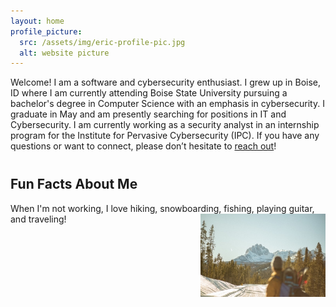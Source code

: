 ```yaml
---
layout: home
profile_picture:
  src: /assets/img/eric-profile-pic.jpg
  alt: website picture
---
```

<p>
  Welcome! I am a software and cybersecurity enthusiast. I grew up in Boise, ID where I am currently attending Boise State University pursuing a bachelor's degree in Computer Science with an emphasis in cybersecurity. I graduate in May and am presently searching for positions in IT and Cybersecurity. I am currently working as a security analyst in an internship program for the Institute for Pervasive Cybersecurity (IPC). If you have any questions or want to connect, please don’t hesitate to <a href="mailto:ericjohnson@ericjtech.com">reach out</a>!
</p>

<h2 style="margin-top: 40px;">Fun Facts About Me</h2>
<p>
  When I'm not working, I love hiking, snowboarding, fishing, playing guitar, and traveling!
    <img src="/assets/img/eric-profile-pic.jpg" alt="Another Image" style="float: right; width: 200px; margin-left: 20px;">
</p>